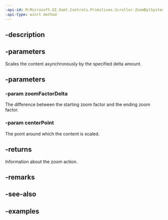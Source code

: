 ```yaml
---
-api-id: M:Microsoft.UI.Xaml.Controls.Primitives.Scroller.ZoomBy(System.Single,Windows.Foundation.IReference{Windows.Foundation.Numerics.Vector2})
-api-type: winrt method
---
```


## -description

## -parameters

Scales the content asynchronously by the specified delta amount.

## -parameters

### -param zoomFactorDelta

The difference between the starting zoom factor and the ending zoom factor.

### -param centerPoint

The point around which the content is scaled.

## -returns

Information about the zoom action.

## -remarks

## -see-also

## -examples

